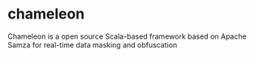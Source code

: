 # chameleon
Chameleon is a open source Scala-based framework based on Apache Samza for real-time data masking and obfuscation
